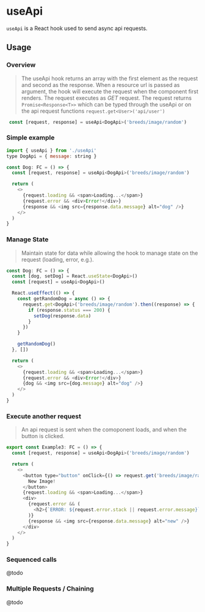 # useApi 

`useApi` is a React hook used to send async api requests.

## Usage

### Overview
> The useApi hook returns an array with the first element as the request and second as the response. 
> When a resource url is passed as argument, the hook will execute the request when the component first renders. The request executes as _GET_ request.
> The request returns ```Promise<Response<T>>``` which can be typed through the useApi or on the api request functions ```request.get<User>('api/user')```

```javascript
 const [request, response] = useApi<DogApi>('breeds/image/random')
```

### Simple example
> 
```javascript
import { useApi } from './useApi'
type DogApi = { message: string }

const Dog: FC = () => {
  const [request, response] = useApi<DogApi>('breeds/image/random')

  return (
    <>
      {request.loading && <span>Loading...</span>}
      {request.error && <div>Error!</div>}
      {response && <img src={response.data.message} alt="dog" />}
    </>
  )
}
```


### Manage State
> Maintain state for data while allowing the hook to manage state on the request (loading, error, e.g.).

```javascript
const Dog: FC = () => {
  const [dog, setDog] = React.useState<DogApi>()
  const [request] = useApi<DogApi>()

  React.useEffect(() => {
    const getRandomDog = async () => {
      request.get<DogApi>('breeds/image/random').then((response) => {
        if (response.status === 200) {
          setDog(response.data)
        }
      })
    }

    getRandomDog()
  }, [])

  return (
    <>
      {request.loading && <span>Loading...</span>}
      {request.error && <div>Error!</div>}
      {dog && <img src={dog.message} alt="dog" />}
    </>
  )
}
```


### Execute another request
> An api request is sent when the comoponent loads, and when the button is clicked. 
```javascript
export const Example3: FC = () => {
  const [request, response] = useApi<DogApi>('breeds/image/random')

  return (
    <>
      <button type="button" onClick={() => request.get('breeds/image/random')}>
        New Image!
      </button>
      {request.loading && <span>Loading...</span>}
      <div>
        {request.error && (
          <h2>{`ERROR: ${request.error.stack || request.error.message}`}</h2>
        )}
        {response && <img src={response.data.message} alt="new" />}
      </div>
    </>
  )
}
```


### Sequenced calls

@todo


### Multiple Requests / Chaining
@todo
